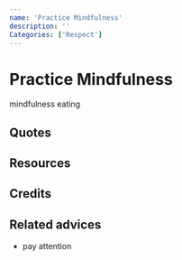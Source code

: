 ```yaml
---
name: 'Practice Mindfulness'
description: ''
Categories: ['Respect']
---
```

# Practice Mindfulness
mindfulness eating
## Quotes

## Resources

## Credits

## Related advices

- pay attention
